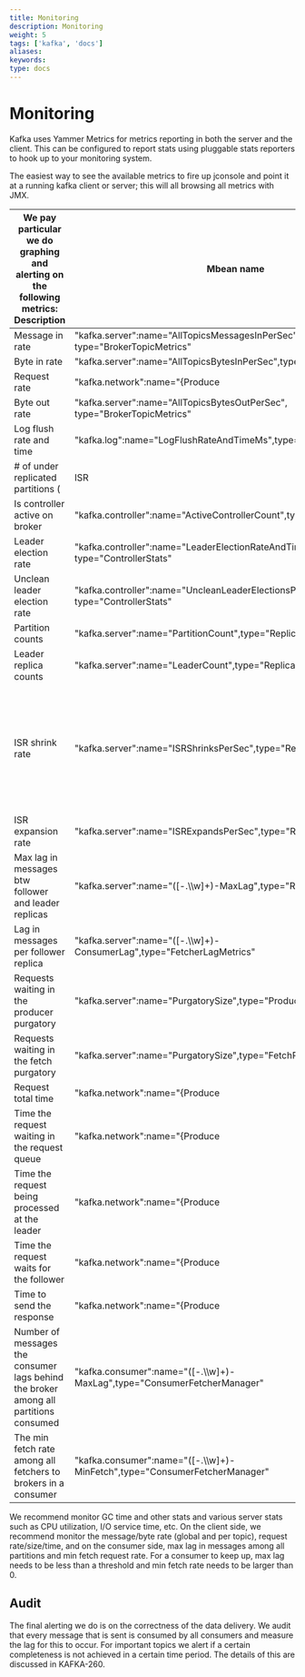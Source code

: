 ```yaml
---
title: Monitoring
description: Monitoring
weight: 5
tags: ['kafka', 'docs']
aliases: 
keywords: 
type: docs
---
```


# Monitoring

Kafka uses Yammer Metrics for metrics reporting in both the server and the client. This can be configured to report stats using pluggable stats reporters to hook up to your monitoring system. 

The easiest way to see the available metrics to fire up jconsole and point it at a running kafka client or server; this will all browsing all metrics with JMX. 

We pay particular we do graphing and alerting on the following metrics:  Description | Mbean name | Normal value  
---|---|---  
Message in rate | "kafka.server":name="AllTopicsMessagesInPerSec", type="BrokerTopicMetrics" |   
Byte in rate | "kafka.server":name="AllTopicsBytesInPerSec",type="BrokerTopicMetrics" |   
Request rate | "kafka.network":name="{Produce|Fetch-consumer|Fetch-follower}-RequestsPerSec",type="RequestMetrics" |   
Byte out rate | "kafka.server":name="AllTopicsBytesOutPerSec", type="BrokerTopicMetrics" |   
Log flush rate and time | "kafka.log":name="LogFlushRateAndTimeMs",type="LogFlushStats" |   
# of under replicated partitions (|ISR| < |all replicas|) | "kafka.server":name="UnderReplicatedPartitions",type="ReplicaManager" | 0  
Is controller active on broker | "kafka.controller":name="ActiveControllerCount",type="KafkaController" | only one broker in the cluster should have 1  
Leader election rate | "kafka.controller":name="LeaderElectionRateAndTimeMs", type="ControllerStats" | non-zero when there are broker failures  
Unclean leader election rate | "kafka.controller":name="UncleanLeaderElectionsPerSec", type="ControllerStats" | 0  
Partition counts | "kafka.server":name="PartitionCount",type="ReplicaManager" | mostly even across brokers  
Leader replica counts | "kafka.server":name="LeaderCount",type="ReplicaManager" | mostly even across brokers  
ISR shrink rate | "kafka.server":name="ISRShrinksPerSec",type="ReplicaManager" | If a broker goes down, ISR for some of the partitions will shrink. When that broker is up again, ISR will be expanded once the replicas are fully caught up. Other than that, the expected value for both ISR shrink rate and expansion rate is 0.   
ISR expansion rate | "kafka.server":name="ISRExpandsPerSec",type="ReplicaManager" | See above  
Max lag in messages btw follower and leader replicas | "kafka.server":name="([-.\\\w]+)-MaxLag",type="ReplicaFetcherManager" | < replica.lag.max.messages  
Lag in messages per follower replica | "kafka.server":name="([-.\\\w]+)-ConsumerLag",type="FetcherLagMetrics" | < replica.lag.max.messages  
Requests waiting in the producer purgatory | "kafka.server":name="PurgatorySize",type="ProducerRequestPurgatory" | non-zero if ack=-1 is used  
Requests waiting in the fetch purgatory | "kafka.server":name="PurgatorySize",type="FetchRequestPurgatory" | size depends on fetch.wait.max.ms in the consumer  
Request total time | "kafka.network":name="{Produce|Fetch-Consumer|Fetch-Follower}-TotalTimeMs",type="RequestMetrics" | broken into queue, local, remote and response send time  
Time the request waiting in the request queue | "kafka.network":name="{Produce|Fetch-Consumer|Fetch-Follower}-QueueTimeMs",type="RequestMetrics" |   
Time the request being processed at the leader | "kafka.network":name="{Produce|Fetch-Consumer|Fetch-Follower}-LocalTimeMs",type="RequestMetrics" |   
Time the request waits for the follower | "kafka.network":name="{Produce|Fetch-Consumer|Fetch-Follower}-RemoteTimeMs",type="RequestMetrics" | non-zero for produce requests when ack=-1  
Time to send the response | "kafka.network":name="{Produce|Fetch-Consumer|Fetch-Follower}-ResponseSendTimeMs",type="RequestMetrics" |   
Number of messages the consumer lags behind the broker among all partitions consumed | "kafka.consumer":name="([-.\\\w]+)-MaxLag",type="ConsumerFetcherManager" | small and not growing  
The min fetch rate among all fetchers to brokers in a consumer | "kafka.consumer":name="([-.\\\w]+)-MinFetch",type="ConsumerFetcherManager" | >= 1000/fetch.wait.max.ms  
We recommend monitor GC time and other stats and various server stats such as CPU utilization, I/O service time, etc. On the client side, we recommend monitor the message/byte rate (global and per topic), request rate/size/time, and on the consumer side, max lag in messages among all partitions and min fetch request rate. For a consumer to keep up, max lag needs to be less than a threshold and min fetch rate needs to be larger than 0. 

## Audit

The final alerting we do is on the correctness of the data delivery. We audit that every message that is sent is consumed by all consumers and measure the lag for this to occur. For important topics we alert if a certain completeness is not achieved in a certain time period. The details of this are discussed in KAFKA-260. 
